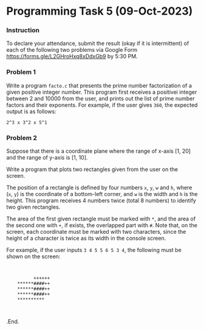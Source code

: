 # Programming Task 5 (09-Oct-2023)

### Instruction

To declare your attendance, submit the result (okay if it is intermittent) of each of the following two problems 
via Google Form https://forms.gle/L2GHroHxq8xDdxGb9 by 5:30 PM.

### Problem 1

Write a program ``facto.c`` that presents the prime number factorization of a given positive integer number.
This program first receives a positivei integer between 2 and 10000 from the user, and prints out the list 
of prime number factors and their exponents. For example, if the user gives ``360``, the expected output is
as follows:

```
2^3 x 3^2 x 5^1
```

### Problem 2

Suppose that there is a coordinate plane where the range of x-axis [1, 20] and the range of y-axis is [1, 10].

Write a program that plots two rectangles given from the user on the screen.


The position of a rectangle is defined by four numbers ``x``, ``y``, ``w`` and ``h``, where
(``x``, ``y``) is the coordinate of a bottom-left corner, and ``w`` is the width and ``h`` is the height.
This program receives 4 numbers twice (total 8 numbers) to identify two given rectangles.

The area of the first given rectangle must be marked with ``*``, and the area of the second one with ``+``,
if exists, the overlapped part with ``#``.
Note that, on the screen, each coordinate must be marked with two characters, since the height of a character
is twice as its width in the console screen.

For example, if the user inputs ``3 4 5 5 6 5 3 4``, the following must be shown on the screen:

```


          ++++++
    ******####++
    ******####++
    ******####++
    **********



```

.End.
